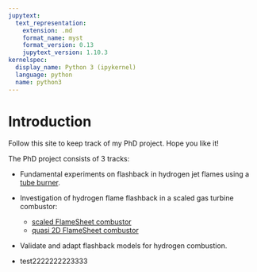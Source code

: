 ```yaml
---
jupytext:
  text_representation:
    extension: .md
    format_name: myst
    format_version: 0.13
    jupytext_version: 1.10.3
kernelspec:
  display_name: Python 3 (ipykernel)
  language: python
  name: python3
---
```


# Introduction

Follow this site to keep track of my PhD project. Hope you like it! <br>

The PhD project consists of 3 tracks:
* Fundamental experiments on flashback in hydrogen jet flames using a [tube burner](projects/combustor_tube/experiment_1.md).
* Investigation of hydrogen flame flashback in a scaled gas turbine combustor:
  * [scaled FlameSheet combustor](projects/combustor_flamesheet_cyl/experiment_2.md)
  * [quasi 2D FlameSheet combustor](projects/combustor_flamesheet_2d/experiment_3.md)
* Validate and adapt flashback models for hydrogen combustion.


* test2222222223333



